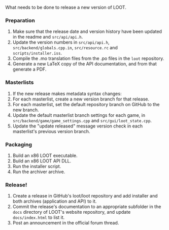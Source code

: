 What needs to be done to release a new version of LOOT.

### Preparation

1. Make sure that the release date and version history have been updated in the readme and `src/api/api.h`.
2. Update the version numbers in `src/api/api.h`, `src/backend/globals.cpp.in`, `src/resource.rc` and `scripts/installer.iss`.
3. Compile the .mo translation files from the .po files in the `loot` repository.
4. Generate a new LaTeX copy of the API documentation, and from that generate a PDF.

### Masterlists

1. If the new release makes metadata syntax changes:
  1. For each masterlist, create a new version branch for that release.
  2. For each masterlist, set the default repository branch on GitHub to the new branch.
  3. Update the default masterlist branch settings for each game, in `src/backend/game/game_settings.cpp` and `src/gui/loot_state.cpp`.
4. Update the "update released" message version check in each masterlist's previous version branch.

### Packaging

1. Build an x86 LOOT executable.
2. Build an x86 LOOT API DLL.
2. Run the installer script.
3. Run the archiver archive.

### Release!

1. Create a release in GitHub's loot/loot repository and add installer and both archives (application and API) to it.
2. Commit the release's documentation to an appropriate subfolder in the `docs` directory of LOOT's website repository, and update `docs/index.html` to list it.
3. Post an announcement in the official forum thread.